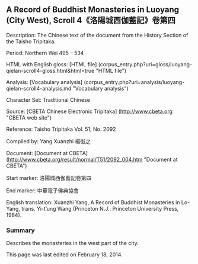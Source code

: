 ## A Record of Buddhist Monasteries in Luoyang (City West), Scroll 4《洛陽城西伽藍記》卷第四

Description: The Chinese text of the document from the History Section of the Taisho Tripitaka.

Period: Northern Wei 495 – 534

HTML with English gloss: [HTML file] (corpus_entry.php?uri=gloss/luoyang-qielan-scroll4-gloss.html&html=true "HTML file")

Analysis: [Vocabulary analysis] (corpus_entry.php?uri=analysis/luoyang-qielan-scroll4-analysis.md "Vocabulary analysis")

Character Set: Traditional Chinese

Source: [CBETA Chinese Electronic Tripitaka] (http://www.cbeta.org "CBETA web site")

Reference: Taisho Tripitaka Vol. 51, No. 2092

Compiled by: Yang Xuanzhi 楊衒之

Document: [Document at CBETA] (http://www.cbeta.org/result/normal/T51/2092_004.htm "Document at CBETA")

Start marker: 洛陽城西伽藍記卷第四

End marker: 中華電子佛典協會

English translation: Xuanzhi Yang, A Record of Buddhist Monasteries in Lo-Yang, trans. Yi-t’ung Wang (Princeton N.J.: Princeton University Press, 1984).

### Summary
Describes the monasteries in the west part of the city.

This page was last edited on February 18, 2014.
